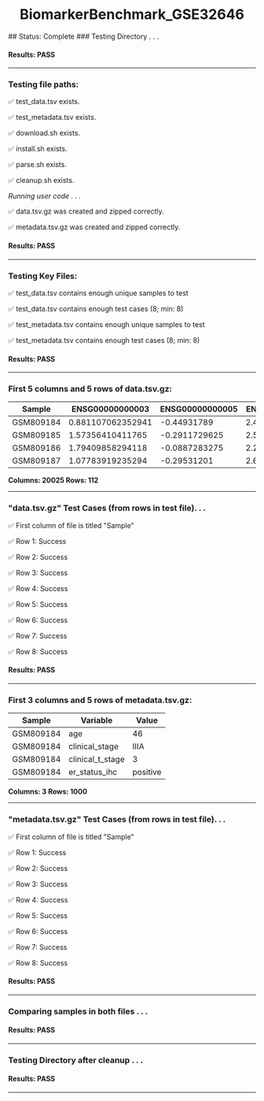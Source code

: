 <h1><center>BiomarkerBenchmark_GSE32646</center></h1>
## Status: Complete
### Testing Directory . . .

#### Results: PASS
---
### Testing file paths:

&#9989;	test_data.tsv exists.

&#9989;	test_metadata.tsv exists.

&#9989;	download.sh exists.

&#9989;	install.sh exists.

&#9989;	parse.sh exists.

&#9989;	cleanup.sh exists.

*Running user code . . .*

&#9989;	data.tsv.gz was created and zipped correctly.

&#9989;	metadata.tsv.gz was created and zipped correctly.

#### Results: PASS
---
### Testing Key Files:

&#9989;	test_data.tsv contains enough unique samples to test

&#9989;	test_data.tsv contains enough test cases (8; min: 8)

&#9989;	test_metadata.tsv contains enough unique samples to test

&#9989;	test_metadata.tsv contains enough test cases (8; min: 8)

#### Results: PASS
---

### First 5 columns and 5 rows of data.tsv.gz:

|	Sample	|	ENSG00000000003	|	ENSG00000000005	|	ENSG00000000419	|	ENSG00000000457	|
|	---	|	---	|	---	|	---	|	---	|
|	GSM809184	|	0.881107062352941	|	-0.44931789	|	2.42745489333333	|	1.128307106875	|
|	GSM809185	|	1.57356410411765	|	-0.2911729625	|	2.58168854444444	|	0.938068956875	|
|	GSM809186	|	1.79409858294118	|	-0.0887283275	|	2.27912246777778	|	1.0594654765625	|
|	GSM809187	|	1.07783919235294	|	-0.29531201	|	2.64525137111111	|	1.717009833125	|

**Columns: 20025 Rows: 112**

---
### "data.tsv.gz" Test Cases (from rows in test file). . .

&#9989;	First column of file is titled "Sample"

&#9989;	Row 1: Success

&#9989;	Row 2: Success

&#9989;	Row 3: Success

&#9989;	Row 4: Success

&#9989;	Row 5: Success

&#9989;	Row 6: Success

&#9989;	Row 7: Success

&#9989;	Row 8: Success

#### Results: PASS
---
### First 3 columns and 5 rows of metadata.tsv.gz:

|	Sample	|	Variable	|	Value	|
|	---	|	---	|	---	|
|	GSM809184	|	age	|	46	|
|	GSM809184	|	clinical_stage	|	IIIA	|
|	GSM809184	|	clinical_t_stage	|	3	|
|	GSM809184	|	er_status_ihc	|	positive	|

**Columns: 3 Rows: 1000**

---
### "metadata.tsv.gz" Test Cases (from rows in test file). . .

&#9989;	First column of file is titled "Sample"

&#9989;	Row 1: Success

&#9989;	Row 2: Success

&#9989;	Row 3: Success

&#9989;	Row 4: Success

&#9989;	Row 5: Success

&#9989;	Row 6: Success

&#9989;	Row 7: Success

&#9989;	Row 8: Success

#### Results: PASS
---
### Comparing samples in both files . . .

#### Results: PASS

---
### Testing Directory after cleanup . . .

#### Results: PASS
---
